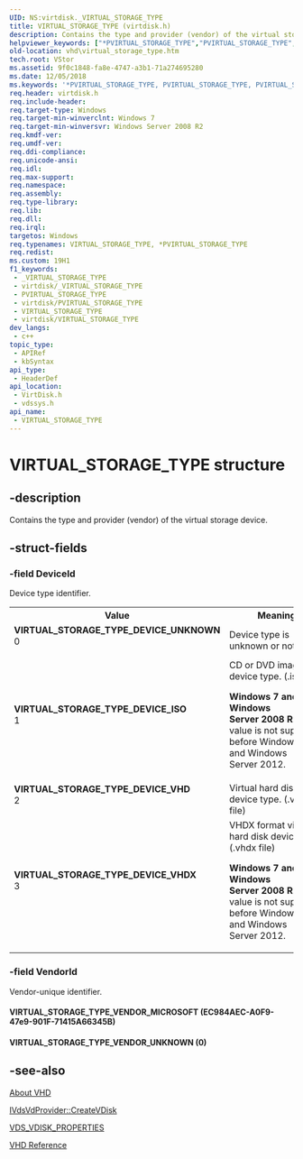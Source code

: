 ```yaml
---
UID: NS:virtdisk._VIRTUAL_STORAGE_TYPE
title: VIRTUAL_STORAGE_TYPE (virtdisk.h)
description: Contains the type and provider (vendor) of the virtual storage device.
helpviewer_keywords: ["*PVIRTUAL_STORAGE_TYPE","PVIRTUAL_STORAGE_TYPE","PVIRTUAL_STORAGE_TYPE structure pointer [VHD]","VIRTUAL_STORAGE_TYPE","VIRTUAL_STORAGE_TYPE structure [VHD]","VIRTUAL_STORAGE_TYPE_DEVICE_ISO","VIRTUAL_STORAGE_TYPE_DEVICE_UNKNOWN","VIRTUAL_STORAGE_TYPE_DEVICE_VHD","VIRTUAL_STORAGE_TYPE_DEVICE_VHDX","VIRTUAL_STORAGE_TYPE_VENDOR_MICROSOFT","VIRTUAL_STORAGE_TYPE_VENDOR_UNKNOWN","_VIRTUAL_STORAGE_TYPE","vdssys/PVIRTUAL_STORAGE_TYPE","vdssys/VIRTUAL_STORAGE_TYPE","vhd.virtual_storage_type","virtdisk/PVIRTUAL_STORAGE_TYPE","virtdisk/VIRTUAL_STORAGE_TYPE"]
old-location: vhd\virtual_storage_type.htm
tech.root: VStor
ms.assetid: 9f0c1848-fa8e-4747-a3b1-71a274695280
ms.date: 12/05/2018
ms.keywords: '*PVIRTUAL_STORAGE_TYPE, PVIRTUAL_STORAGE_TYPE, PVIRTUAL_STORAGE_TYPE structure pointer [VHD], VIRTUAL_STORAGE_TYPE, VIRTUAL_STORAGE_TYPE structure [VHD], VIRTUAL_STORAGE_TYPE_DEVICE_ISO, VIRTUAL_STORAGE_TYPE_DEVICE_UNKNOWN, VIRTUAL_STORAGE_TYPE_DEVICE_VHD, VIRTUAL_STORAGE_TYPE_DEVICE_VHDX, VIRTUAL_STORAGE_TYPE_VENDOR_MICROSOFT, VIRTUAL_STORAGE_TYPE_VENDOR_UNKNOWN, _VIRTUAL_STORAGE_TYPE, vdssys/PVIRTUAL_STORAGE_TYPE, vdssys/VIRTUAL_STORAGE_TYPE, vhd.virtual_storage_type, virtdisk/PVIRTUAL_STORAGE_TYPE, virtdisk/VIRTUAL_STORAGE_TYPE'
req.header: virtdisk.h
req.include-header: 
req.target-type: Windows
req.target-min-winverclnt: Windows 7
req.target-min-winversvr: Windows Server 2008 R2
req.kmdf-ver: 
req.umdf-ver: 
req.ddi-compliance: 
req.unicode-ansi: 
req.idl: 
req.max-support: 
req.namespace: 
req.assembly: 
req.type-library: 
req.lib: 
req.dll: 
req.irql: 
targetos: Windows
req.typenames: VIRTUAL_STORAGE_TYPE, *PVIRTUAL_STORAGE_TYPE
req.redist: 
ms.custom: 19H1
f1_keywords:
 - _VIRTUAL_STORAGE_TYPE
 - virtdisk/_VIRTUAL_STORAGE_TYPE
 - PVIRTUAL_STORAGE_TYPE
 - virtdisk/PVIRTUAL_STORAGE_TYPE
 - VIRTUAL_STORAGE_TYPE
 - virtdisk/VIRTUAL_STORAGE_TYPE
dev_langs:
 - c++
topic_type:
 - APIRef
 - kbSyntax
api_type:
 - HeaderDef
api_location:
 - VirtDisk.h
 - vdssys.h
api_name:
 - VIRTUAL_STORAGE_TYPE
---
```


# VIRTUAL_STORAGE_TYPE structure


## -description

Contains the type and provider (vendor) of the virtual storage device.

## -struct-fields

### -field DeviceId

Device type identifier.

<table>
<tr>
<th>Value</th>
<th>Meaning</th>
</tr>
<tr>
<td width="40%"><a id="VIRTUAL_STORAGE_TYPE_DEVICE_UNKNOWN"></a><a id="virtual_storage_type_device_unknown"></a><dl>
<dt><b>VIRTUAL_STORAGE_TYPE_DEVICE_UNKNOWN</b></dt>
<dt>0</dt>
</dl>
</td>
<td width="60%">
Device type is unknown or not valid.

</td>
</tr>
<tr>
<td width="40%"><a id="VIRTUAL_STORAGE_TYPE_DEVICE_ISO"></a><a id="virtual_storage_type_device_iso"></a><dl>
<dt><b>VIRTUAL_STORAGE_TYPE_DEVICE_ISO</b></dt>
<dt>1</dt>
</dl>
</td>
<td width="60%">
CD or DVD image file device type. (.iso file)

<b>Windows 7 and Windows Server 2008 R2:  </b>This value is not supported before Windows 8 and Windows Server 2012.

</td>
</tr>
<tr>
<td width="40%"><a id="VIRTUAL_STORAGE_TYPE_DEVICE_VHD"></a><a id="virtual_storage_type_device_vhd"></a><dl>
<dt><b>VIRTUAL_STORAGE_TYPE_DEVICE_VHD</b></dt>
<dt>2</dt>
</dl>
</td>
<td width="60%">
Virtual hard disk device type. (.vhd file)

</td>
</tr>
<tr>
<td width="40%"><a id="VIRTUAL_STORAGE_TYPE_DEVICE_VHDX"></a><a id="virtual_storage_type_device_vhdx"></a><dl>
<dt><b>VIRTUAL_STORAGE_TYPE_DEVICE_VHDX</b></dt>
<dt>3</dt>
</dl>
</td>
<td width="60%">
VHDX format virtual hard disk device type. (.vhdx file)

<b>Windows 7 and Windows Server 2008 R2:  </b>This value is not supported before Windows 8 and Windows Server 2012.

</td>
</tr>
</table>

### -field VendorId

Vendor-unique identifier.



#### VIRTUAL_STORAGE_TYPE_VENDOR_MICROSOFT (EC984AEC-A0F9-47e9-901F-71415A66345B)



#### VIRTUAL_STORAGE_TYPE_VENDOR_UNKNOWN (0)

## -see-also

<a href="/previous-versions/windows/desktop/legacy/dd323654(v=vs.85)">About VHD</a>



<a href="/windows/desktop/api/vds/nf-vds-ivdsvdprovider-createvdisk">IVdsVdProvider::CreateVDisk</a>



<a href="/windows/desktop/api/vds/ns-vds-vds_vdisk_properties">VDS_VDISK_PROPERTIES</a>



<a href="/previous-versions/windows/desktop/legacy/dd323700(v=vs.85)">VHD Reference</a>